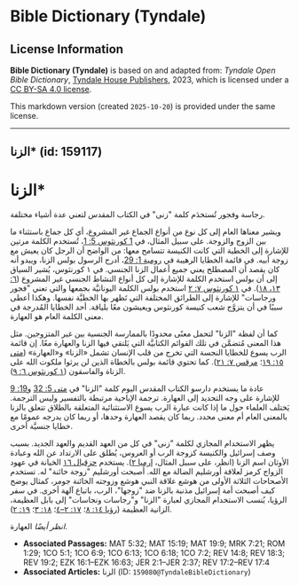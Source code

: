 # Bible Dictionary (Tyndale)

## License Information

**Bible Dictionary (Tyndale)** is based on and adapted from: _Tyndale Open Bible Dictionary_, [Tyndale House Publishers](https://tyndaleopenresources.com/), 2023, which is licensed under a [CC BY-SA 4.0 license](https://creativecommons.org/licenses/by-sa/4.0/legalcode.en).

This markdown version (created `2025-10-20`) is provided under the same license.



--------------------------------

## الزنا* (id: 159117)

الزنا\*
=======

رجاسة وفجور تُستخدَم كلمة "زنى" في الكتاب المقدس لتعني عدة أشياء مختلفة.

ويشير معناها العام إلى كل نوع من أنواع الجماع غير المشروع، أي كل جماع باستثناء ما بين الزوج والزوجة. على سبيل المثال، في [1 كورنثوس 5: 1](https://ref.ly/1Cor5:1)، تُستخدم الكلمة مرتين للإشارة إلى الخطية التي كانت الكنيسة تتسامح معها: من الواضح أن الرجل كان يعيش مع زوجة أبيه. في قائمة الخطايا الرهيبة في [رومية 1: 29](https://ref.ly/Rom1:29)، أدرج الرسول بولس الزنا، ويبدو أنه كان يقصد أن المصطلح يعني جميع أعمال الزنا الجنسي. في ١ كورنثوس، يُشير السياق إلى أن بولس استخدم الكلمة للإشارة إلى كل أنواع النشاط الجنسي غير المشروع ([٦: ١٣، ١٨](https://ref.ly/1Cor6:13)). في [١ كورنثوس ٧: ٢](https://ref.ly/1Cor7:2) استخدم بولس الكلمة اليونانيَّة بجمعها والتي تعني "فجور ورجاسات" للإشارة إلى الطرائق المختلفة التي تَظهر بها الخطيَّة نفسها. وهكذا أعطى سببًا في أن يتزوَّج شعب كنيسة كورنثوس ويعيشون معًا بلياقة. أحد الخطايا المُدرجة في معنى الكلمة العام هو العهارة.

كما أن لفظة "الزنا" لتحمل معنًى محدودًا بالممارسة الجنسية بين غير المتزوجين. مثل هذا المعنى مُتضمَّن في تلك القوائم الكتابيَّة التي يَلتقي فيها الزنا والعهارة معًا. إن قائمة الرب يسوع للخطايا النجسة التي تخرج من قلب الإنسان تشمل «الزنا» و«العهارة» ([متى ١٥: ١٩](https://ref.ly/Matt15:19)؛ [مرقس ٧: ٢١](https://ref.ly/Mark7:21)). كما تحتوي قائمة بولس بالخطاة الذين لن يرثوا ملكوت الله على الزناة والفاسقون ([١ كورنثوس ٦: ٩](https://ref.ly/1Cor6:9)).

عادة ما يستخدم دارسو الكتاب المقدس اليوم كلمة "الزنا" في [متى 5: 32](https://ref.ly/Matt5:32) و[19: 9](https://ref.ly/Matt19:9) للإشارة على وجه التحديد إلى العهارة. ترجمة الإباحية مرتبطة بالتفسير وليس الترجمة. يَختلف العلماء حول ما إذا كانت عبارة الرب يسوع الاستثنائية المتعلقة بالطلاق تتعلق بالزنا بالمعنى العام أم معنى محدد. ربما كان يقصد العهارة وحدها، أو ربما كان يدرجه عمومًا مع خطايا جنسيَّة أخرى.

يظهر الاستخدام المجازي لكلمة "زنى" في كل من العهد القديم والعهد الجديد. بسبب وصف إسرائيل والكنيسة كزوجة الرب أو العروس، يُطلق على الارتداد عن الله وعبادة الأوثان اسم الزنا (انظر، على سبيل المثال، [إرميا ٢](https://ref.ly/Jer2:1-Jer2:37)). يستخدم [حزقيال ١٦](https://ref.ly/Ezek16:1-Ezek16:63) الخيانة في عهود الزواج كرمز لعلاقة أورشليم الضالة مع الله. أصبحت أورشليم "زوجة خائنة" له. تستخدم الأصحاحات الثلاثة الأولى من هوشع علاقة النبي هوشع وزوجته الخائنة جومر، كمثال يوضح كيف أصبحت أمة إسرائيل مذنبة بالزنا ضد "زوجها"، الرب، باتباع آلهة أخرى. في سفر الرؤيا، يُنسب الاستخدام المجازي لعبارة "الزنا" و"رجاسات ونجاسات" إلى بابل العظيمة، الزانية العظيمة ([رؤيا ١٤: ٨](https://ref.ly/Rev14:8)؛ [١٧: ٢–٤](https://ref.ly/Rev17:2-Rev17:4)؛ [١٨: ٣](https://ref.ly/Rev18:3)؛ [١٩: ٢](https://ref.ly/Rev19:2)).

*انظر أيضًا* العهارة.

* **Associated Passages:** MAT 5:32; MAT 15:19; MAT 19:9; MRK 7:21; ROM 1:29; 1CO 5:1; 1CO 6:9; 1CO 6:13; 1CO 6:18; 1CO 7:2; REV 14:8; REV 18:3; REV 19:2; EZK 16:1–EZK 16:63; JER 2:1–JER 2:37; REV 17:2–REV 17:4
* **Associated Articles:** الزنا (ID: `159080@TyndaleBibleDictionary`)

